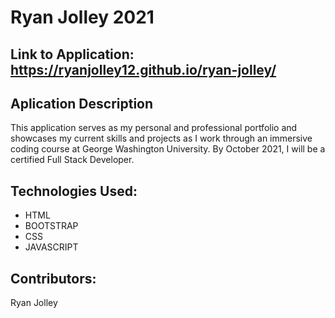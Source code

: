 # Ryan Jolley 2021

## Link to Application: https://ryanjolley12.github.io/ryan-jolley/

## Aplication Description
This application serves as my personal and professional portfolio and showcases my current skills and projects as I work through an immersive coding course at George Washington University. By October 2021, I will be a certified Full Stack Developer. 

## Technologies Used:

* HTML
* BOOTSTRAP
* CSS
* JAVASCRIPT

## Contributors:

Ryan Jolley
